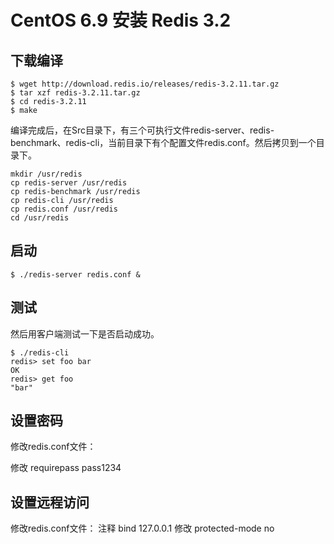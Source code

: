 #  CentOS 6.9 安装 Redis 3.2

## 下载编译

```
$ wget http://download.redis.io/releases/redis-3.2.11.tar.gz
$ tar xzf redis-3.2.11.tar.gz
$ cd redis-3.2.11
$ make
```

 编译完成后，在Src目录下，有三个可执行文件redis-server、redis-benchmark、redis-cli，当前目录下有个配置文件redis.conf。然后拷贝到一个目录下。

```
mkdir /usr/redis
cp redis-server /usr/redis
cp redis-benchmark /usr/redis
cp redis-cli /usr/redis
cp redis.conf /usr/redis
cd /usr/redis
```

## 启动

```
$ ./redis-server redis.conf &
```

## 测试

然后用客户端测试一下是否启动成功。

```
$ ./redis-cli
redis> set foo bar
OK
redis> get foo
"bar"
```

## 设置密码

修改redis.conf文件：

修改 requirepass pass1234

## 设置远程访问

修改redis.conf文件：
注释  bind 127.0.0.1
修改  protected-mode no
